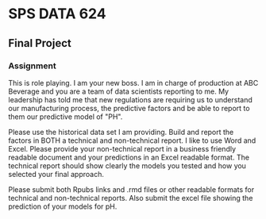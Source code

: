 # SPS DATA 624
## Final Project

### Assignment
This is role playing.  I am your new boss.  I am in charge of production at ABC Beverage and you are a team of data scientists reporting to me.  My leadership has told me that new regulations are requiring us to understand our manufacturing process, the predictive factors and be able to report to them our predictive model of "PH".

Please use the historical data set I am providing.  Build and report the factors in BOTH a technical and non-technical report.  I like to use Word and Excel.  Please provide your non-technical report in a  business friendly readable document and your predictions in an Excel readable format.   The technical report should show clearly the models you tested and how you selected your final approach.

Please submit both Rpubs links and .rmd files or other readable formats for technical and non-technical reports.  Also submit the excel file showing the prediction of your models for pH.

